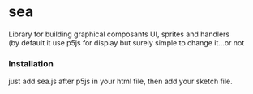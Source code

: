# sea
Library  for building graphical composants UI, sprites and handlers<br>
(by default it use p5js for display but surely simple to change it...or not
<br>
<h3>Installation</h3>
just add sea.js after p5js in your html file, then add your sketch file.


